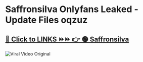 
 # Saffronsilva Onlyfans Leaked - Update Files oqzuz

## <h2><a href="https://clipsfans.com/Saffronsilva&ref=git">🔗 Click to LINKS ⏩⏩ 👉 🟢 Saffronsilva </a></h2>

<a href="https://clipsfans.com/Saffronsilva&ref=git" rel="nofollow" data-target="animated-image.originalLink"><img src="https://i.ibb.co.com/xMMVF88/686577567.gif" alt="Viral Video Original" style="max-width: 100%; display: inline-block;" data-target="animated-image.originalImage"></a>

